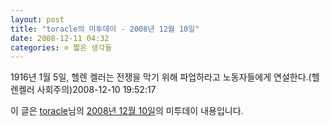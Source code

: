 ```yaml
---
layout: post
title: "toracle의 미투데이 - 2008년 12월 10일"
date: 2008-12-11 04:32
categories: ⊙ 짧은 생각들
---
```


1916년 1월 5일, 헬렌 켈러는 전쟁을 막기 위해 파업하라고 노동자들에게 연설한다.(헬렌켈러 사회주의)2008-12-10 19:52:17

이 글은 [toracle](http://me2day.net/toracle)님의 [2008년 12월 10일](http://me2day.net/toracle/2008/12/10#19:52:17)의 미투데이 내용입니다.


       

